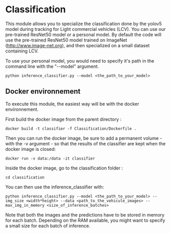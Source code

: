 # Classification

This module allows you to specialize the classification done by the yolov5 model during tracking for Light commercial vehicles (LCV). You can use our pre-trained ResNet50 model or a personal model. By default the code will use the pre-trained ResNet50 model trained on ImageNet (http://www.image-net.org), and then specialized on a small dataset containing LCV.

To use your personal model, you would need to specify it's path in the command line with the "--model" argument.

```
python inference_classifier.py --model <the_path_to_your_model>
```

## Docker environnement
To execute this module, the easiest way will be with the docker environnement.

First build the docker image from the parent directory :
```
docker build -t classifier -f Classification/Dockerfile .
```

Then you can run the docker image, be sure to add a permanent volume - with the -v argument - so that the results of the classifier are kept when the docker image is closed:
```
docker run -v data:/data -it classifier
```

Inside the docker image, go to the classification folder :

```
cd classification
```

You can then use the inference_classifier with:

```
python inference_classifier.py --model <the_path_to_your_model> --img_size <width*height> --data <path_to_the_vehicule_images> --max_img_in_memory <size_of_inference_batches>
```

Note that both the images and the predictions  have to be stored in memory for each batch. Depending on the RAM available, you might want to specify a small size for each batch of inference.
